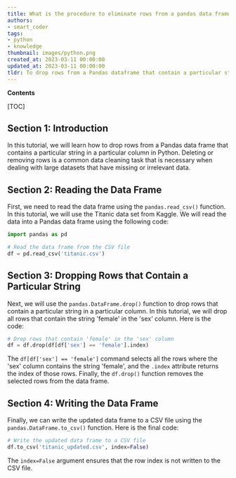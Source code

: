 ```yaml
---
title: What is the procedure to eliminate rows from a pandas data frame that have a particular string in a specific column?
authors:
- smart_coder
tags:
- python
- knowledge
thumbnail: images/python.png
created_at: 2023-03-11 00:00:00
updated_at: 2023-03-11 00:00:00
tldr: To drop rows from a Pandas dataframe that contain a particular string in a particular column, use df = df[~df[`column\_name`].str.contains(`string\_to\_drop`)].
---
```


**Contents**

[TOC]

## Section 1: Introduction
In this tutorial, we will learn how to drop rows from a Pandas data frame that contains a particular string in a particular column in Python. Deleting or removing rows is a common data cleaning task that is necessary when dealing with large datasets that have missing or irrelevant data.

## Section 2: Reading the Data Frame
First, we need to read the data frame using the `pandas.read_csv()` function. In this tutorial, we will use the Titanic data set from Kaggle. We will read the data into a Pandas data frame using the following code:

```python
import pandas as pd

# Read the data frame from the CSV file
df = pd.read_csv('titanic.csv')
```

## Section 3: Dropping Rows that Contain a Particular String
Next, we will use the `pandas.DataFrame.drop()` function to drop rows that contain a particular string in a particular column. In this tutorial, we will drop all rows that contain the string 'female' in the 'sex' column. Here is the code:

```python
# Drop rows that contain 'female' in the 'sex' column
df = df.drop(df[df['sex'] == 'female'].index)
```

The `df[df['sex'] == 'female']` command selects all the rows where the 'sex' column contains the string 'female', and the `.index` attribute returns the index of those rows. Finally, the `df.drop()` function removes the selected rows from the data frame.

## Section 4: Writing the Data Frame
Finally, we can write the updated data frame to a CSV file using the `pandas.DataFrame.to_csv()` function. Here is the final code:

```python
# Write the updated data frame to a CSV file
df.to_csv('titanic_updated.csv', index=False)
```

The `index=False` argument ensures that the row index is not written to the CSV file.
